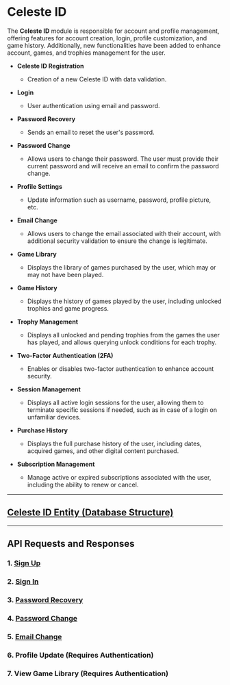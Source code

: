 # Celeste ID

The **Celeste ID** module is responsible for account and profile management, offering features for account creation, login, profile customization, and game history. Additionally, new functionalities have been added to enhance account, games, and trophies management for the user.

- **Celeste ID Registration**

  - Creation of a new Celeste ID with data validation.

- **Login**

  - User authentication using email and password.

- **Password Recovery**

  - Sends an email to reset the user's password.

- **Password Change**

  - Allows users to change their password. The user must provide their current password and will receive an email to confirm the password change.

- **Profile Settings**

  - Update information such as username, password, profile picture, etc.

- **Email Change**

  - Allows users to change the email associated with their account, with additional security validation to ensure the change is legitimate.

- **Game Library**

  - Displays the library of games purchased by the user, which may or may not have been played.

- **Game History**

  - Displays the history of games played by the user, including unlocked trophies and game progress.

- **Trophy Management**

  - Displays all unlocked and pending trophies from the games the user has played, and allows querying unlock conditions for each trophy.

- **Two-Factor Authentication (2FA)**

  - Enables or disables two-factor authentication to enhance account security.

- **Session Management**

  - Displays all active login sessions for the user, allowing them to terminate specific sessions if needed, such as in case of a login on unfamiliar devices.

- **Purchase History**

  - Displays the full purchase history of the user, including dates, acquired games, and other digital content purchased.

- **Subscription Management**
  - Manage active or expired subscriptions associated with the user, including the ability to renew or cancel.

---

## [Celeste ID Entity (Database Structure)](./database-structure.md)

---

## API Requests and Responses

### 1. [**Sign Up**](./sign-up.md)

### 2. [**Sign In**](./sign-in.md)

### 3. [**Password Recovery**](./password-recovery.md)

### 4. [**Password Change**](./password-change.md)

### 5. [**Email Change**](./email-change.md)

### 6. **Profile Update** (Requires Authentication)

### 7. **View Game Library** (Requires Authentication)
